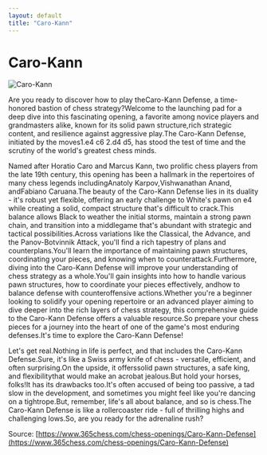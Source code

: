 ```yaml
---
layout: default
title: "Caro-Kann"
---
```


# Caro-Kann

![Caro-Kann](https://www.thechesswebsite.com/wp-content/uploads/2015/08/the-caro-kann.jpg)

Are you ready to discover how to play theCaro-Kann Defense, a time-honored bastion of chess strategy?Welcome to the launching pad for a deep dive into this fascinating opening, a favorite among novice players and grandmasters alike, known for its solid pawn structure,rich strategic content, and resilience against aggressive play.The Caro-Kann Defense, initiated by the moves1.e4 c6 2.d4 d5, has stood the test of time and the scrutiny of the world's greatest chess minds.

Named after Horatio Caro and Marcus Kann, two prolific chess players from the late 19th century, this opening has been a hallmark in the repertoires of many chess legends includingAnatoly Karpov,Vishwanathan Anand, andFabiano Caruana.The beauty of the Caro-Kann Defense lies in its duality - it's robust yet flexible, offering an early challenge to White's pawn on e4 while creating a solid, compact structure that's difficult to crack.This balance allows Black to weather the initial storms, maintain a strong pawn chain, and transition into a middlegame that's abundant with strategic and tactical possibilities.Across variations like the Classical, the Advance, and the Panov-Botvinnik Attack, you'll find a rich tapestry of plans and counterplans.You'll learn the importance of maintaining pawn structures, coordinating your pieces, and knowing when to counterattack.Furthermore, diving into the Caro-Kann Defense will improve your understanding of chess strategy as a whole.You'll gain insights into how to handle various pawn structures, how to coordinate your pieces effectively, andhow to balance defense with counteroffensive actions.Whether you're a beginner looking to solidify your opening repertoire or an advanced player aiming to dive deeper into the rich layers of chess strategy, this comprehensive guide to the Caro-Kann Defense offers a valuable resource.So prepare your chess pieces for a journey into the heart of one of the game's most enduring defenses.It's time to explore the Caro-Kann Defense!

Let's get real.Nothing in life is perfect, and that includes the Caro-Kann Defense.Sure, it's like a Swiss army knife of chess - versatile, efficient, and often surprising.On the upside, it offerssolid pawn structures, a safe king, and flexibilitythat would make an acrobat jealous.But hold your horses, folks!It has its drawbacks too.It's often accused of being too passive, a tad slow in the development, and sometimes you might feel like you're dancing on a tightrope.But, remember, life's all about balance, and so is chess.The Caro-Kann Defense is like a rollercoaster ride - full of thrilling highs and challenging lows.So, are you ready for the adrenaline rush?



Source: [https://www.365chess.com/chess-openings/Caro-Kann-Defense](https://www.365chess.com/chess-openings/Caro-Kann-Defense)
